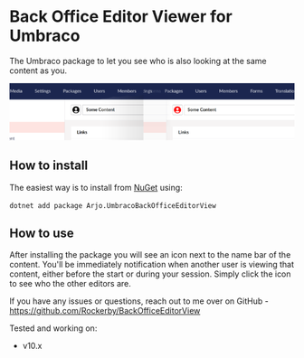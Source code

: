﻿# Back Office Editor Viewer for Umbraco
The Umbraco package to let you see who is also looking at the same content as you.  

![Editor view](https://github.com/Rockerby/BackOfficeEditorView/raw/main/BackOfficeEditorView/img/overview.png)
  
## How to install
The easiest way is to install from [NuGet](https://www.nuget.org/packages/Arjo.UmbracoBackOfficeEditorView/) using:

`dotnet add package Arjo.UmbracoBackOfficeEditorView`
  
## How to use
After installing the package you will see an icon next to the name bar of the content. You'll be immediately notification when another user is viewing that content,
either before the start or during your session. Simply click the icon to see who the other editors are.  
  
If you have any issues or questions, reach out to me over on GitHub - https://github.com/Rockerby/BackOfficeEditorView  
  
Tested and working on:  
 - v10.x

